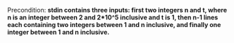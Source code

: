 Precondition: **stdin contains three inputs: first two integers n and t, where n is an integer between 2 and 2*10^5 inclusive and t is 1, then n-1 lines each containing two integers between 1 and n inclusive, and finally one integer between 1 and n inclusive.**